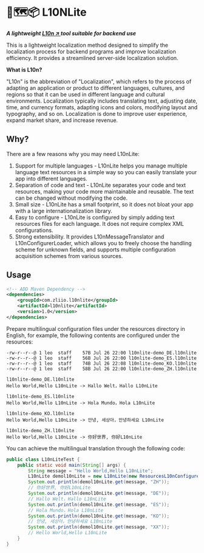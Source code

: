 # 🔗🗺📦 L10NLite

**_A lightweight [L10n ↗ ](https://en.wikipedia.org/wiki/Language_localisation) tool suitable for backend use_**

This is a lightweight localization method designed to simplify the localization process for backend programs and improve
localization efficiency. It provides a streamlined server-side localization solution.

**What is L10n?**

"L10n" is the abbreviation of "Localization", which refers to the
process of adapting an application or product to different languages, cultures, and regions so that it can be used in
different language and cultural environments. Localization typically includes translating text, adjusting date, time,
and currency formats, adapting icons and colors, modifying layout and typography, and so on. Localization is done to
improve user experience, expand market share, and increase revenue.

## Why?

There are a few reasons why you may need L10nLite:

1. Support for multiple languages - L10nLite helps you manage multiple language text resources in a simple way so you
   can easily translate your app into different languages.
2. Separation of code and text - L10nLite separates your code and text resources, making your code more maintainable and
   reusable. The text can be changed without modifying the code.
3. Small size - L10nLite has a small footprint, so it does not bloat your app with a large internationalization library.
4. Easy to configure - L10nLite is configured by simply adding text resources files for each language. It does not
   require complex XML configurations.
5. Strong extensibility. It provides L10nMessageTranslator and L10nConfigurerLoader, which allows you to freely choose
   the handling scheme for unknown fields, and supports multiple configuration acquisition schemes from various sources.

## Usage

~~~xml
<!-- ADD Maven Dependency -->
<dependencies>
    <groupId>com.zliio.l10nlite</groupId>
    <artifactId>l10nlite</artifactId>
    <version>1.0</version>
</dependencies>
~~~

Prepare multilingual configuration files under the resources directory in English, for example, the following contents
are configured under the resources:

~~~shell
-rw-r--r--@ 1 leo  staff    57B Jul 26 22:00 l10nlite-demo_DE.l10nlite
-rw-r--r--@ 1 leo  staff    56B Jul 26 22:00 l10nlite-demo_ES.l10nlite
-rw-r--r--@ 1 leo  staff    74B Jul 26 22:08 l10nlite-demo_KO.l10nlite
-rw-r--r--@ 1 leo  staff    58B Jul 26 22:00 l10nlite-demo_ZH.l10nlite
~~~

~~~shell
l10nlite-demo_DE.l10nlite
Hello World,Hello L10nLite -> Hallo Welt，Hallo L10nLite
~~~

~~~shell
l10nlite-demo_ES.l10nlite
Hello World,Hello L10nLite -> Hola Mundo，Hola L10nLite
~~~

~~~shell
l10nlite-demo_KO.l10nlite
Hello World,Hello L10nLite -> 안녕, 세상아，안녕하세요 L10nLite
~~~

~~~shell
l10nlite-demo_ZH.l10nlite
Hello World,Hello L10nLite -> 你好世界, 你好L10nLite
~~~

You can achieve the multilingual translation through the following code:

~~~java
public class L10nLiteTest {
    public static void main(String[] args) {
        String message = "Hello World,Hello L10nLite";
        L10nLite demol10nLite = new L10nLite(new ResourcesL10nConfigurerLoader("l10nlite-demo"));
        System.out.println(demol10nLite.get(message, "ZH"));
        // 你好世界, 你好L10nLite
        System.out.println(demol10nLite.get(message, "DE"));
        // Hallo Welt，Hallo L10nLite
        System.out.println(demol10nLite.get(message, "ES"));
        // Hola Mundo，Hola L10nLite
        System.out.println(demol10nLite.get(message, "KO"));
        // 안녕, 세상아，안녕하세요 L10nLite
        System.out.println(demol10nLite.get(message, "XX"));
        // Hello World,Hello L10nLite
    }
}
~~~



